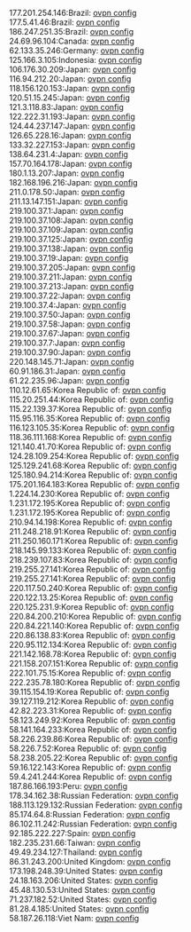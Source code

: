 177.201.254.146:Brazil: [ovpn config](vpn/177_201_254_146.ovpn)  
177.5.41.46:Brazil: [ovpn config](vpn/177_5_41_46.ovpn)  
186.247.251.35:Brazil: [ovpn config](vpn/186_247_251_35.ovpn)  
24.69.96.104:Canada: [ovpn config](vpn/24_69_96_104.ovpn)  
62.133.35.246:Germany: [ovpn config](vpn/62_133_35_246.ovpn)  
125.166.3.105:Indonesia: [ovpn config](vpn/125_166_3_105.ovpn)  
106.176.30.209:Japan: [ovpn config](vpn/106_176_30_209.ovpn)  
116.94.212.20:Japan: [ovpn config](vpn/116_94_212_20.ovpn)  
118.156.120.153:Japan: [ovpn config](vpn/118_156_120_153.ovpn)  
120.51.15.245:Japan: [ovpn config](vpn/120_51_15_245.ovpn)  
121.3.118.83:Japan: [ovpn config](vpn/121_3_118_83.ovpn)  
122.222.31.193:Japan: [ovpn config](vpn/122_222_31_193.ovpn)  
124.44.237.147:Japan: [ovpn config](vpn/124_44_237_147.ovpn)  
126.65.228.16:Japan: [ovpn config](vpn/126_65_228_16.ovpn)  
133.32.227.153:Japan: [ovpn config](vpn/133_32_227_153.ovpn)  
138.64.231.4:Japan: [ovpn config](vpn/138_64_231_4.ovpn)  
157.70.164.178:Japan: [ovpn config](vpn/157_70_164_178.ovpn)  
180.1.13.207:Japan: [ovpn config](vpn/180_1_13_207.ovpn)  
182.168.196.216:Japan: [ovpn config](vpn/182_168_196_216.ovpn)  
211.0.178.50:Japan: [ovpn config](vpn/211_0_178_50.ovpn)  
211.13.147.151:Japan: [ovpn config](vpn/211_13_147_151.ovpn)  
219.100.37.1:Japan: [ovpn config](vpn/219_100_37_1.ovpn)  
219.100.37.108:Japan: [ovpn config](vpn/219_100_37_108.ovpn)  
219.100.37.109:Japan: [ovpn config](vpn/219_100_37_109.ovpn)  
219.100.37.125:Japan: [ovpn config](vpn/219_100_37_125.ovpn)  
219.100.37.138:Japan: [ovpn config](vpn/219_100_37_138.ovpn)  
219.100.37.19:Japan: [ovpn config](vpn/219_100_37_19.ovpn)  
219.100.37.205:Japan: [ovpn config](vpn/219_100_37_205.ovpn)  
219.100.37.211:Japan: [ovpn config](vpn/219_100_37_211.ovpn)  
219.100.37.213:Japan: [ovpn config](vpn/219_100_37_213.ovpn)  
219.100.37.22:Japan: [ovpn config](vpn/219_100_37_22.ovpn)  
219.100.37.4:Japan: [ovpn config](vpn/219_100_37_4.ovpn)  
219.100.37.50:Japan: [ovpn config](vpn/219_100_37_50.ovpn)  
219.100.37.58:Japan: [ovpn config](vpn/219_100_37_58.ovpn)  
219.100.37.67:Japan: [ovpn config](vpn/219_100_37_67.ovpn)  
219.100.37.7:Japan: [ovpn config](vpn/219_100_37_7.ovpn)  
219.100.37.90:Japan: [ovpn config](vpn/219_100_37_90.ovpn)  
220.148.145.71:Japan: [ovpn config](vpn/220_148_145_71.ovpn)  
60.91.186.31:Japan: [ovpn config](vpn/60_91_186_31.ovpn)  
61.22.235.96:Japan: [ovpn config](vpn/61_22_235_96.ovpn)  
110.12.61.65:Korea Republic of: [ovpn config](vpn/110_12_61_65.ovpn)  
115.20.251.44:Korea Republic of: [ovpn config](vpn/115_20_251_44.ovpn)  
115.22.139.37:Korea Republic of: [ovpn config](vpn/115_22_139_37.ovpn)  
115.95.116.35:Korea Republic of: [ovpn config](vpn/115_95_116_35.ovpn)  
116.123.105.35:Korea Republic of: [ovpn config](vpn/116_123_105_35.ovpn)  
118.36.111.168:Korea Republic of: [ovpn config](vpn/118_36_111_168.ovpn)  
121.140.41.70:Korea Republic of: [ovpn config](vpn/121_140_41_70.ovpn)  
124.28.109.254:Korea Republic of: [ovpn config](vpn/124_28_109_254.ovpn)  
125.129.241.68:Korea Republic of: [ovpn config](vpn/125_129_241_68.ovpn)  
125.180.94.214:Korea Republic of: [ovpn config](vpn/125_180_94_214.ovpn)  
175.201.164.183:Korea Republic of: [ovpn config](vpn/175_201_164_183.ovpn)  
1.224.14.230:Korea Republic of: [ovpn config](vpn/1_224_14_230.ovpn)  
1.231.172.195:Korea Republic of: [ovpn config](vpn/1_231_172_195.ovpn)  
1.231.172.195:Korea Republic of: [ovpn config](vpn/1_231_172_195.ovpn)  
210.94.14.198:Korea Republic of: [ovpn config](vpn/210_94_14_198.ovpn)  
211.248.218.91:Korea Republic of: [ovpn config](vpn/211_248_218_91.ovpn)  
211.250.160.171:Korea Republic of: [ovpn config](vpn/211_250_160_171.ovpn)  
218.145.99.133:Korea Republic of: [ovpn config](vpn/218_145_99_133.ovpn)  
218.239.107.83:Korea Republic of: [ovpn config](vpn/218_239_107_83.ovpn)  
219.255.27.141:Korea Republic of: [ovpn config](vpn/219_255_27_141.ovpn)  
219.255.27.141:Korea Republic of: [ovpn config](vpn/219_255_27_141.ovpn)  
220.117.50.240:Korea Republic of: [ovpn config](vpn/220_117_50_240.ovpn)  
220.122.13.25:Korea Republic of: [ovpn config](vpn/220_122_13_25.ovpn)  
220.125.231.9:Korea Republic of: [ovpn config](vpn/220_125_231_9.ovpn)  
220.84.200.210:Korea Republic of: [ovpn config](vpn/220_84_200_210.ovpn)  
220.84.221.140:Korea Republic of: [ovpn config](vpn/220_84_221_140.ovpn)  
220.86.138.83:Korea Republic of: [ovpn config](vpn/220_86_138_83.ovpn)  
220.95.112.134:Korea Republic of: [ovpn config](vpn/220_95_112_134.ovpn)  
221.142.168.78:Korea Republic of: [ovpn config](vpn/221_142_168_78.ovpn)  
221.158.207.151:Korea Republic of: [ovpn config](vpn/221_158_207_151.ovpn)  
222.101.75.15:Korea Republic of: [ovpn config](vpn/222_101_75_15.ovpn)  
222.235.78.180:Korea Republic of: [ovpn config](vpn/222_235_78_180.ovpn)  
39.115.154.19:Korea Republic of: [ovpn config](vpn/39_115_154_19.ovpn)  
39.127.119.212:Korea Republic of: [ovpn config](vpn/39_127_119_212.ovpn)  
42.82.223.31:Korea Republic of: [ovpn config](vpn/42_82_223_31.ovpn)  
58.123.249.92:Korea Republic of: [ovpn config](vpn/58_123_249_92.ovpn)  
58.141.164.233:Korea Republic of: [ovpn config](vpn/58_141_164_233.ovpn)  
58.226.239.86:Korea Republic of: [ovpn config](vpn/58_226_239_86.ovpn)  
58.226.7.52:Korea Republic of: [ovpn config](vpn/58_226_7_52.ovpn)  
58.238.205.22:Korea Republic of: [ovpn config](vpn/58_238_205_22.ovpn)  
59.16.122.143:Korea Republic of: [ovpn config](vpn/59_16_122_143.ovpn)  
59.4.241.244:Korea Republic of: [ovpn config](vpn/59_4_241_244.ovpn)  
187.86.166.193:Peru: [ovpn config](vpn/187_86_166_193.ovpn)  
178.34.162.38:Russian Federation: [ovpn config](vpn/178_34_162_38.ovpn)  
188.113.129.132:Russian Federation: [ovpn config](vpn/188_113_129_132.ovpn)  
85.174.64.8:Russian Federation: [ovpn config](vpn/85_174_64_8.ovpn)  
86.102.11.242:Russian Federation: [ovpn config](vpn/86_102_11_242.ovpn)  
92.185.222.227:Spain: [ovpn config](vpn/92_185_222_227.ovpn)  
182.235.231.66:Taiwan: [ovpn config](vpn/182_235_231_66.ovpn)  
49.49.234.127:Thailand: [ovpn config](vpn/49_49_234_127.ovpn)  
86.31.243.200:United Kingdom: [ovpn config](vpn/86_31_243_200.ovpn)  
173.198.248.39:United States: [ovpn config](vpn/173_198_248_39.ovpn)  
24.18.163.206:United States: [ovpn config](vpn/24_18_163_206.ovpn)  
45.48.130.53:United States: [ovpn config](vpn/45_48_130_53.ovpn)  
71.237.182.52:United States: [ovpn config](vpn/71_237_182_52.ovpn)  
81.28.4.185:United States: [ovpn config](vpn/81_28_4_185.ovpn)  
58.187.26.118:Viet Nam: [ovpn config](vpn/58_187_26_118.ovpn)  

